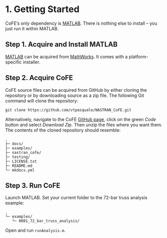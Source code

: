 # 1. Getting Started
CoFE’s only dependency is [MATLAB](https://www.mathworks.com/products/matlab.html). There is nothing else to install – you just run it within MATLAB.

## Step 1. Acquire and Install MATLAB
[MATLAB](https://www.mathworks.com/products/matlab.html) can be acquired from [MathWorks](https://www.mathworks.com/). It comes with a platform-specific installer.

## Step 2. Acquire CoFE
CoFE source files can be acquired from GitHub by either cloning the repository or by downloading source as a zip file. The following Git command will clone the repository:

`git clone https://github.com/vtpasquale/NASTRAN_CoFE.git`

Alternatively, navigate to the CoFE [GitHub page](https://github.com/vtpasquale/NASTRAN_CoFE), click on the green *Code* button and select *Download Zip*. Then unzip the files where you want them. The contents of the cloned repository should resemble:

```
.
├─ docs/
├─ examples/
├─ nastran_cofe/
├─ testing/
├─ LICENSE.txt
├─ README.md
└─ mkdocs.yml
```

## Step 3. Run CoFE

Launch MATLAB. Set your current folder to the 72-bar truss analysis example:
```
.
└─ examples/
   └─ 0001_72_bar_truss_analysis/
```
Open and run `runAnalysis.m`.

